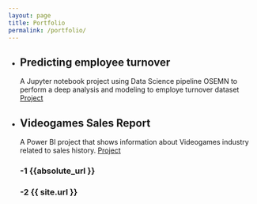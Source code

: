 ```yaml
---
layout: page
title: Portfolio
permalink: /portfolio/
---
```


<ul>
    <li>
    <h2 id="predicting-employee-turnover">Predicting employee turnover</h2>
<p>A Jupyter notebook project using Data Science pipeline OSEMN to perform a deep analysis and modeling to employe turnover dataset 
<a href="https://nbviewer.jupyter.org/github/ClaudioAyma/OSEMN/blob/master/OSEM.ipynb" target="_blank">Project</a></p>
    </li>
    <li>
    <h2 id="videogames-sales-report">Videogames Sales Report</h2>
<p>A Power BI project that shows information about Videogames industry related to sales history.
<a href="" target="_blank">Project</a></p>
        <h3>-1 {{absolute_url }}</h3>
        <h3>-2 {{ site.url }}</h3>
    </li>
</ul>
